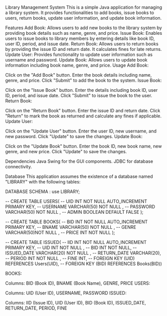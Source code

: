 Library Management System
This is a simple Java application for managing a library system. It provides functionalities to add books, issue books to users, return books, update user information, and update book information.

Features
Add Book: Allows users to add new books to the library system by providing book details such as name, genre, and price.
Issue Book: Enables users to issue books to library members by entering details like book ID, user ID, period, and issue date.
Return Book: Allows users to return books by providing the issue ID and return date. It calculates fines for late returns.
Update User: Provides functionality to update user information such as username and password.
Update Book: Allows users to update book information including book name, genre, and price.
Usage
Add Book:

Click on the "Add Book" button.
Enter the book details including name, genre, and price.
Click "Submit" to add the book to the system.
Issue Book:

Click on the "Issue Book" button.
Enter the details including book ID, user ID, period, and issue date.
Click "Submit" to issue the book to the user.
Return Book:

Click on the "Return Book" button.
Enter the issue ID and return date.
Click "Return" to mark the book as returned and calculate any fines if applicable.
Update User:

Click on the "Update User" button.
Enter the user ID, new username, and new password.
Click "Update" to save the changes.
Update Book:

Click on the "Update Book" button.
Enter the book ID, new book name, new genre, and new price.
Click "Update" to save the changes.


Dependencies
Java Swing for the GUI components.
JDBC for database connectivity.


Database
This application assumes the existence of a database named "LIBRARY" with the following tables:

DATABASE SCHEMA :
use LIBRARY;

-- CREATE TABLE USERS(
-- UID INT NOT NULL AUTO_INCREMENT PRIMARY KEY, 
-- USERNAME VARCHAR(50) NOT NULL , 
-- PASSWORD VARCHAR(50) NOT NULL ,
-- ADMIN BOOLEAN DEFAULT FALSE );

-- CREATE TABLE BOOKS(
-- BID INT NOT NULL AUTO_INCREMENT PRIMARY KEY,
-- BNAME VARCHAR(50) NOT NULL ,
-- GENRE VARCHAR(50)NOT NULL ,
-- PRICE INT NOT NULL );

-- CREATE TABLE ISSUED(
-- IID INT NOT NULL AUTO_INCREMENT PRIMARY KEY,
-- UID INT NOT NULL ,
-- BID INT NOT NULL,
-- ISSUED_DATE VARCHAR(20) NOT NULL ,
-- RETURN_DATE VARCHAR(20),
-- PERIOD INT NOT NULL ,
-- FINE INT,
-- FOREIGN KEY (UID) REFERENCES Users(UID),
-- FOREIGN KEY (BID) REFERENCES Books(BID)) 

BOOKS:

Columns: BID (Book ID), BNAME (Book Name), GENRE, PRICE
USERS:

Columns: UID (User ID), USERNAME, PASSWORD
ISSUED:

Columns: IID (Issue ID), UID (User ID), BID (Book ID), ISSUED_DATE, RETURN_DATE, PERIOD, FINE
